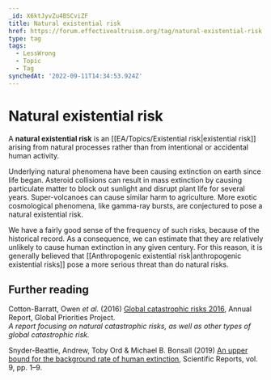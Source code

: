 ```yaml
---
_id: X6ktJyvZu4BSCviZF
title: Natural existential risk
href: https://forum.effectivealtruism.org/tag/natural-existential-risk
type: tag
tags:
  - LessWrong
  - Topic
  - Tag
synchedAt: '2022-09-11T14:34:53.924Z'
---
```

# Natural existential risk

A **natural existential risk** is an [[EA/Topics/Existential risk|existential risk]] arising from natural processes rather than from intentional or accidental human activity.

Underlying natural phenomena have been causing extinction on earth since life began. Asteroid collisions can result in mass extinction by causing particulate matter to block out sunlight and disrupt plant life for several years. Super-volcanoes can cause similar harm to agriculture. More exotic cosmological phenomena, like gamma-ray bursts, are conjectured to pose a natural existential risk.

We have a fairly good sense of the frequency of such risks, because of the historical record. As a consequence, we can estimate that they are relatively unlikely to cause human extinction in any given century. For this reason, it is generally believed that [[Anthropogenic existential risk|anthropogenic existential risks]] pose a more serious threat than do natural risks.

Further reading
---------------

Cotton-Barratt, Owen *et al.* (2016) [Global catastrophic risks 2016](http://globalprioritiesproject.org/2016/04/global-catastrophic-risks-2016/), Annual Report, Global Priorities Project.  
*A report focusing on natural catastrophic risks, as well as other types of global catastrophic risk.*

Snyder-Beattie, Andrew, Toby Ord & Michael B. Bonsall (2019) [An upper bound for the background rate of human extinction](http://doi.org/10.1038/s41598-019-47540-7), Scientific Reports, vol. 9, pp. 1–9.